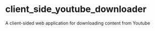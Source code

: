 # client_side_youtube_downloader
A client-sided web application for downloading content from Youtube
